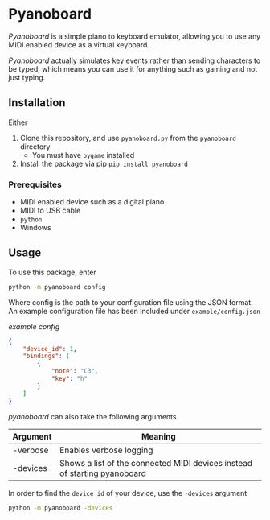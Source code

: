 # Pyanoboard
_Pyanoboard_ is a simple piano to keyboard emulator, allowing you to use any MIDI enabled device as a virtual keyboard.

_Pyanoboard_ actually simulates key events rather than sending characters to be typed, which means you can use it for anything such as gaming and not just typing.

## Installation

Either

1. Clone this repository, and use `pyanoboard.py` from the `pyanoboard` directory
   - You must have `pygame` installed
2. Install the package via pip `pip install pyanoboard`

###  Prerequisites

- MIDI enabled device such as a digital piano
- MIDI to USB cable
- `python` 
- Windows

## Usage

To use this package, enter

```bash
python -m pyanoboard config
```

Where config is the path to your configuration file using the JSON format. An example configuration file has been included under `example/config.json`

_example config_

```json
{
    "device_id": 1,
    "bindings": [
        {
            "note": "C3",
            "key": "h"
        }
    ]
}
```

_pyanoboard_ can also take the following arguments

| Argument | Meaning                                                      |
| -------- | ------------------------------------------------------------ |
| -verbose | Enables verbose logging                                      |
| -devices | Shows a list of the connected MIDI devices instead of starting pyanoboard |

In order to find the `device_id` of your device, use the `-devices` argument

```bash
python -m pyanoboard -devices
```

